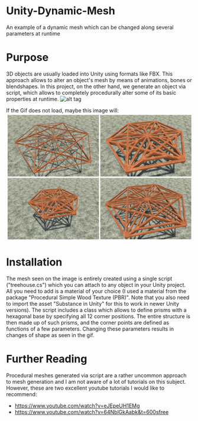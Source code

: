 # Unity-Dynamic-Mesh
An example of a dynamic mesh which can be changed along several parameters at runtime

# Purpose
3D objects are usually loaded into Unity using formats like FBX. This approach allows to alter an object's mesh by means of animations, bones or blendshapes. In this project, on the other hand, we generate an object via script, which allows to completely procedurally alter some of its basic properties at runtime. 
![alt tag](https://github.com/mariusrubo/Unity-Dynamic-Mesh/blob/master/changing_structure.gif)

If the Gif does not load, maybe this image will:
![alt tag](https://github.com/mariusrubo/Unity-Dynamic-Mesh/blob/master/changing_structure.jpg)


# Installation
The mesh seen on the image is entirely created using a single script ("treehouse.cs") which you can attach to any object in your Unity project. All you need to add is a material of your choice (I used a material from the package "Procedural Simple Wood Texture (PBR)". Note that you also need to import the asset "Substance in Unity" for this to work in newer Unity versions).
The script includes a class which allows to define prisms with a hexagonal base by specifying all 12 corner positions. The entire structure is then made up of such prisms, and the corner points are defined as functions of a few parameters. Changing these parameters results in changes of shape as seen in the gif. 

# Further Reading
Procedural meshes generated via script are a rather uncommon approach to mesh generation and I am not aware of a lot of tutorials on this subject. However, these are two excellent youtube tutorials I would like to recommend:
* https://www.youtube.com/watch?v=eJEpeUH1EMg
* https://www.youtube.com/watch?v=64NblGkAabk&t=600sfree 

